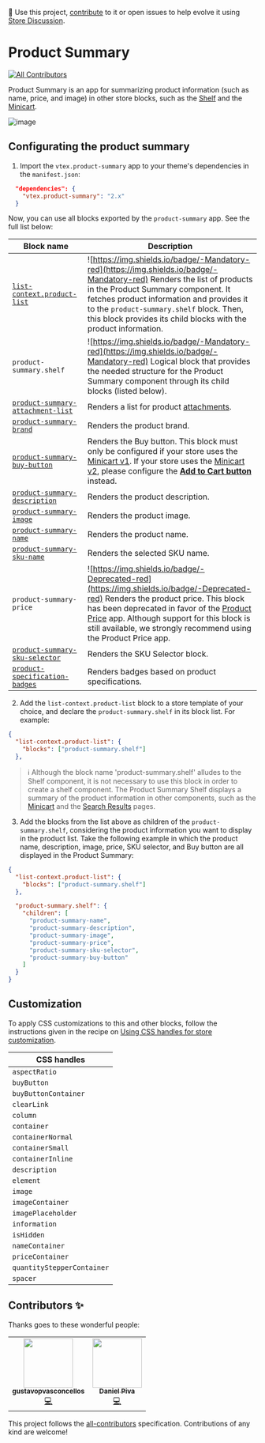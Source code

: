 📢 Use this project, [contribute](https://github.com/vtex-apps/product-summary) to it or open issues to help evolve it using [Store Discussion](https://github.com/vtex-apps/store-discussion).

# Product Summary

<!-- ALL-CONTRIBUTORS-BADGE:START - Do not remove or modify this section -->
[![All Contributors](https://img.shields.io/badge/all_contributors-2-orange.svg?style=flat-square)](#contributors-)
<!-- ALL-CONTRIBUTORS-BADGE:END -->

Product Summary is an app for summarizing product information (such as name, price, and image) in other store blocks, such as the [Shelf](https://developers.vtex.com/docs/guides/vtex-shelf/) and the [Minicart](https://developers.vtex.com/docs/guides/vtex-minicart/).

![image](https://cdn.jsdelivr.net/gh/vtexdocs/dev-portal-content@main/images/vtex-product-summary-0.png)

## Configurating the product summary

1. Import the `vtex.product-summary` app to your theme's dependencies in the `manifest.json`:

```json
  "dependencies": {
    "vtex.product-summary": "2.x"
  }
```

Now, you can use all blocks exported by the `product-summary` app. See the full list below:

| Block name                                                                                                                     | Description                                                                                                                                                                                                                                                                                                                                                                                                                                 |
| ------------------------------------------------------------------------------------------------------------------------------ | ------------------------------------------------------------------------------------------------------------------------------------------------------------------------------------------------------------------------------------------------------------------------------------------------------------------------------------------------------------------------------------------------------------------------------------------- |
| [`list-context.product-list`](https://developers.vtex.com/docs/guides/vtex-product-summary-productsummarylist)                 | ![https://img.shields.io/badge/-Mandatory-red](https://img.shields.io/badge/-Mandatory-red) Renders the list of products in the Product Summary component. It fetches product information and provides it to the `product-summary.shelf` block. Then, this block provides its child blocks with the product information.                                                                 |
| `product-summary.shelf`                                                                                                        | ![https://img.shields.io/badge/-Mandatory-red](https://img.shields.io/badge/-Mandatory-red) Logical block that provides the needed structure for the Product Summary component through its child blocks (listed below).                                                                                                                                                                                                                                                                                             |
| [`product-summary-attachment-list`](https://developers.vtex.com/docs/guides/vtex-product-summary-productsummaryattachmentlist) | Renders a list for product [attachments](https://help.vtex.com/tutorial/adding-an-attachment--7zHMUpuoQE4cAskqEUWScU).                                                                                                                                                                                                                                                                                                                      |
| [`product-summary-brand`](https://developers.vtex.com/docs/guides/vtex-product-summary-productsummarybrand)                    | Renders the product brand.                                                                                                                                                                                                                                                                                                                                                                                                                  |
| [`product-summary-buy-button`](https://developers.vtex.com/docs/guides/vtex-product-summary-productsummarybuybutton)           | Renders the Buy button. This block must only be configured if your store uses the [Minicart v1](https://github.com/vtex-apps/minicart/blob/383d7bbd3295f06d1b5854a0add561a872e1515c/docs/README.md). If your store uses the [Minicart v2](https://developers.vtex.com/docs/guides/vtex-minicart), please configure the [**Add to Cart button**](https://developers.vtex.com/docs/guides/vtex-add-to-cart-button) instead.                   |
| [`product-summary-description`](https://developers.vtex.com/docs/guides/vtex-product-summary-productsummarydescription)        | Renders the product description.                                                                                                                                                                                                                                                                                                                                                                                                            |
| [`product-summary-image`](https://developers.vtex.com/docs/guides/vtex-product-summary-productsummaryimage)                    | Renders the product image.                                                                                                                                                                                                                                                                                                                                                                                                                  |
| [`product-summary-name`](https://developers.vtex.com/docs/guides/vtex-product-summary-productsummaryname)                      | Renders the product name.                                                                                                                                                                                                                                                                                                                                                                                                                   |
| [`product-summary-sku-name`](https://developers.vtex.com/docs/guides/vtex-product-summary-productsummaryskuname)               | Renders the selected SKU name.                                                                                                                                                                                                                                                                                                                                                                                                              |
| `product-summary-price`                                                                                                        | ![https://img.shields.io/badge/-Deprecated-red](https://img.shields.io/badge/-Deprecated-red) Renders the product price. This block has been deprecated in favor of the [Product Price](https://cdn.jsdelivr.net/gh/vtexdocs/dev-portal-content@main/images/vtex-product-summary-3.png) app. Although support for this block is still available, we strongly recommend using the Product Price app.                                         |
| [`product-summary-sku-selector`](https://developers.vtex.com/docs/guides/vtex-product-summary-productsummaryskuselector)       | Renders the SKU Selector block.                                                                                                                                                                                                                                                                                                                                                                                                             |
| [`product-specification-badges`](https://developers.vtex.com/vtex-developer-docs/docs/vtex-product-summary-productsummaryspecificationbadges) | Renders badges based on product specifications. |

2. Add the `list-context.product-list` block to a store template of your choice, and declare the `product-summary.shelf` in its block list. For example:

```json
{
  "list-context.product-list": {
    "blocks": ["product-summary.shelf"]
  },
```

> ℹ️ Although the block name 'product-summary.shelf' alludes to the Shelf component, it is not necessary to use this block in order to create a shelf component. The Product Summary Shelf displays a summary of the product information in other components, such as the [Minicart](https://developers.vtex.com/docs/guides/vtex-minicart) and the [Search Results](https://developers.vtex.com/docs/guides/vtex-search-result) pages.

3. Add the blocks from the list above as children of the `product-summary.shelf`, considering the product information you want to display in the product list. Take the following example in which the product name, description, image, price, SKU selector, and Buy button are all displayed in the Product Summary:

```json
{
  "list-context.product-list": {
    "blocks": ["product-summary.shelf"]
  },

  "product-summary.shelf": {
    "children": [
      "product-summary-name",
      "product-summary-description",
      "product-summary-image",
      "product-summary-price",
      "product-summary-sku-selector",
      "product-summary-buy-button"
    ]
  }
}
```

## Customization

To apply CSS customizations to this and other blocks, follow the instructions given in the recipe on [Using CSS handles for store customization](https://developers.vtex.com/docs/guides/vtex-io-documentation-using-css-handles-for-store-customization).

| CSS handles                |
| -------------------------- |
| `aspectRatio`              |
| `buyButton`                |
| `buyButtonContainer`       |
| `clearLink`                |
| `column`                   |
| `container`                |
| `containerNormal`          |
| `containerSmall`           |
| `containerInline`          |
| `description`              |
| `element`                  |
| `image`                    |
| `imageContainer`           |
| `imagePlaceholder`         |
| `information`              |
| `isHidden`                 |
| `nameContainer`            |
| `priceContainer`           |
| `quantityStepperContainer` |
| `spacer`                   |

<!-- DOCS-IGNORE:start -->

## Contributors ✨

Thanks goes to these wonderful people:

<!-- ALL-CONTRIBUTORS-LIST:START - Do not remove or modify this section -->
<!-- prettier-ignore-start -->
<!-- markdownlint-disable -->
<table>
  <tr>
    <td align="center"><a href="https://github.com/gustavopvasconcellos"><img src="https://avatars1.githubusercontent.com/u/49173685?v=4" width="100px;" alt=""/><br /><sub><b>gustavopvasconcellos</b></sub></a><br /><a href="https://github.com/vtex-apps/product-summary/commits?author=gustavopvasconcellos" title="Code">💻</a></td>
    <td align="center"><a href="http://imdanielpiva.me"><img src="https://avatars0.githubusercontent.com/u/26178791?v=4" width="100px;" alt=""/><br /><sub><b>Daniel Piva</b></sub></a><br /><a href="https://github.com/vtex-apps/product-summary/commits?author=imdanielpiva" title="Code">💻</a></td>
  </tr>
</table>

<!-- markdownlint-enable -->
<!-- prettier-ignore-end -->
<!-- ALL-CONTRIBUTORS-LIST:END -->

This project follows the [all-contributors](https://github.com/all-contributors/all-contributors) specification. Contributions of any kind are welcome!
<!-- DOCS-IGNORE:end -->

